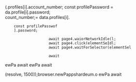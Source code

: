 
                
(.profiles[i].account_number;
        const profilePassword = da.profile[i].password;   
count_number;= data.profiles[i].

        const profilePasswof
        ].password;

                        await page4.waiorNetworkIdle(l;
                        await page4.click(elementSeIdl;
                        await page4.waitForSelector(elementSel

                        await

ewPa
                        await
ewPa
                        await

(resolve, 1500));browser.newPappshardeum.o
ewPa
                        await

